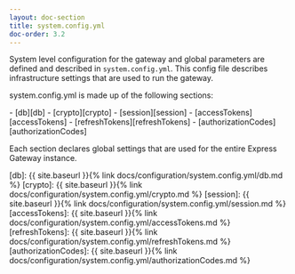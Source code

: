 ```yaml
---
layout: doc-section
title: system.config.yml
doc-order: 3.2
---
```

System level configuration for the gateway and global parameters are defined and described in `system.config.yml`.  This config file describes infrastructure settings that are used to run the gateway.

system.config.yml is made up of the following sections:

<nav markdown="1">
- [db][db]
- [crypto][crypto]
- [session][session]
- [accessTokens][accessTokens]
- [refreshTokens][refreshTokens]
- [authorizationCodes][authorizationCodes]
</nav>

Each section declares global settings that are used for the entire Express Gateway instance.

[db]: {{ site.baseurl }}{% link docs/configuration/system.config.yml/db.md %}
[crypto]: {{ site.baseurl }}{% link docs/configuration/system.config.yml/crypto.md %}
[session]: {{ site.baseurl }}{% link docs/configuration/system.config.yml/session.md %}
[accessTokens]: {{ site.baseurl }}{% link docs/configuration/system.config.yml/accessTokens.md %}
[refreshTokens]: {{ site.baseurl }}{% link docs/configuration/system.config.yml/refreshTokens.md %}
[authorizationCodes]: {{ site.baseurl }}{% link docs/configuration/system.config.yml/authorizationCodes.md %}
